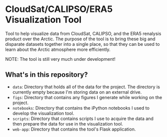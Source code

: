 # CloudSat/CALIPSO/ERA5 Visualization Tool

Tool to help visualize data from CloudSat, CALIPSO, and the ERA5 renalysis product over the Arctic. The purpose of the tool is to bring these big and disparate datasets together into a single place, so that they can be used to learn about the Arctic atmosphere more efficiently. 

NOTE: The tool is still very much under development! 

## What's in this repository? 
* `data`: Directory that holds all of the data for the project. The directory is currently empty because I'm storing  data on an external drive. 
* `figs`: Directory that contains any figures I generate while working on the project. 
* `notebooks`: Directory that contains the iPython notebooks I used to develop the visualization tool. 
* `scripts`: Directory that contains scripts I use to acquire the data and then prepare the data for use in the visualization tool. 
* `web-app`: Directory that contains the tool's Flask application. 
